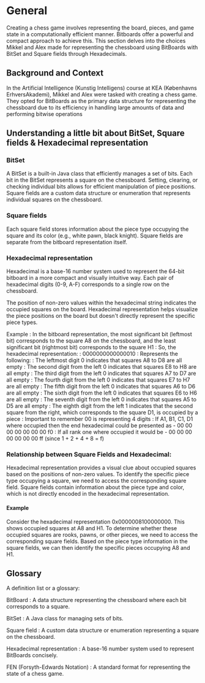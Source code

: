 # General

Creating a chess game involves representing the board, pieces, and game state in a computationally efficient manner. 
Bitboards offer a powerful and compact approach to achieve this. This section delves into the choices Mikkel and Alex 
made for representing the chessboard using BitBoards with BitSet and Square fields through Hexadecimals.

## Background and Context
In the Artificial Intelligence (Kunstig Intelligens) course at KEA (Københavns ErhversAkademi), 
Mikkel and Alex were tasked with creating a chess game. They opted for BitBoards as the primary data structure for 
representing the chessboard due to its efficiency in handling large amounts of data and performing bitwise operations


## Understanding a little bit about BitSet, Square fields & Hexadecimal representation

### BitSet
A BitSet is a built-in Java class that efficiently manages a set of bits.
Each bit in the BitSet represents a square on the chessboard.
Setting, clearing, or checking individual bits allows for efficient manipulation of piece positions.
Square fields are a custom data structure or enumeration that represents individual squares on the chessboard.

### Square fields
Each square field stores information about the piece type occupying the square and its color 
(e.g., white pawn, black knight). Square fields are separate from the bitboard representation itself.

### Hexadecimal representation
Hexadecimal is a base-16 number system used to represent the 64-bit bitboard in a more compact and visually intuitive way.
Each pair of hexadecimal digits (0-9, A-F) corresponds to a single row on the chessboard.

The position of non-zero values within the hexadecimal string indicates the occupied squares on the board.
Hexadecimal representation helps visualize the piece positions on the board but doesn't directly represent the specific 
piece types.

Example
: In the bitboard representation, the most significant bit (leftmost bit) corresponds to the square A8 on the chessboard, and the least significant bit (rightmost bit) corresponds to the square H1
: So, the hexadecimal representation:
: 0000000000000010
: Represents the following: 
: The leftmost digit 0 indicates that squares A8 to D8 are all empty
: The second digit from the left 0 indicates that squares E8 to H8 are all empty
: The third digit from the left 0 indicates that squares A7 to D7 are all empty
: The fourth digit from the left 0 indicates that squares E7 to H7 are all empty
: The fifth digit from the left 0 indicates that squares A6 to D6 are all empty
: The sixth digit from the left 0 indicates that squares E6 to H6 are all empty
: The seventh digit from the left 0 indicates that squares A5 to D5 are all empty
: The eighth digit from the left 1 indicates that the second square from the right, which corresponds to the square D1, is occupied by a piece
: Important to remember 00 is representing 4 digits
: If A1, B1, C1, D1 where occupied then the end hexadecimal could be presented as - 00 00 00 00 00 00 00 f0
: If all rank one where occupied it would be - 00 00 00 00 00 00 00 ff (since 1 + 2 + 4 + 8 = f)

### Relationship between Square Fields and Hexadecimal: 
Hexadecimal representation provides a visual clue about occupied squares based on the positions of non-zero values.
To identify the specific piece type occupying a square, we need to access the corresponding square field.
Square fields contain information about the piece type and color, which is not directly encoded in the hexadecimal 
representation.

#### Example
Consider the hexadecimal representation 0x0000008100000000. This shows occupied squares at A8 and H1.
To determine whether these occupied squares are rooks, pawns, or other pieces, we need to access the corresponding 
square fields. Based on the piece type information in the square fields, we can then identify the specific pieces 
occupying A8 and H1.


## Glossary
A definition list or a glossary:

BitBoard
:  A data structure representing the chessboard where each bit corresponds to a square.

BitSet
: A Java class for managing sets of bits.

Square field
: A custom data structure or enumeration representing a square on the chessboard.

Hexadecimal representation
: A base-16 number system used to represent BitBoards concisely.

FEN (Forsyth-Edwards Notation)
: A standard format for representing the state of a chess game.
